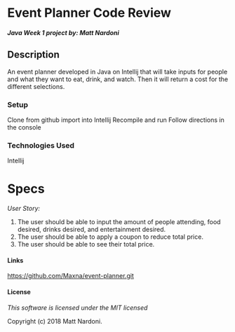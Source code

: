 # Event Planner Code Review
#### _Java Week 1 project by: **Matt Nardoni**_



## Description

An event planner developed in Java on Intellij that will take inputs for people and what they want to eat, drink, and watch. Then it will return a cost for the different selections.


### Setup

Clone from github
import into Intellij
Recompile and run
Follow directions in the console



### Technologies Used

Intellij


# Specs
_*User Story:*_
1. The user should be able to input the amount of people attending, food desired, drinks desired, and entertainment desired.
2. The user should be able to apply a coupon to reduce total price.
3. The user should be able to see their total price.




#### Links
https://github.com/Maxna/event-planner.git


#### License

_This software is licensed under the MIT licensed_

Copyright (c) 2018 Matt Nardoni.